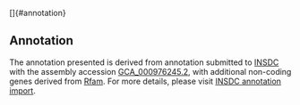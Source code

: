 []{#annotation}

Annotation
----------

The annotation presented is derived from annotation submitted to
[INSDC](http://www.insdc.org) with the assembly accession
[GCA\_000976245.2](http://www.ebi.ac.uk/ena/data/view/GCA_000976245.2),
with additional non-coding genes derived from
[Rfam](http://rfam.xfam.org/). For more details, please visit [INSDC
annotation
import](http://ensemblgenomes.org/info/data/insdc_annotation).
